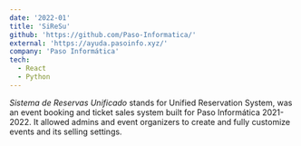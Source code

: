 ```yaml
---
date: '2022-01'
title: 'SiReSu'
github: 'https://github.com/Paso-Informatica/'
external: 'https://ayuda.pasoinfo.xyz/'
company: 'Paso Informática'
tech:
  - React
  - Python
---
```


_Sistema de Reservas Unificado_ stands for Unified Reservation System, was an event booking and ticket sales system
built for Paso Informática 2021-2022. It allowed admins and event organizers to create and fully customize events and
its selling settings.
